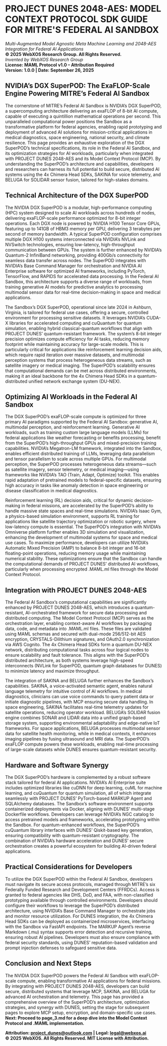 # PROJECT DUNES 2048-AES: MODEL CONTEXT PROTOCOL SDK GUIDE FOR MITRE'S FEDERAL AI SANDBOX
*Multi-Augmented Model Agnostic Meta Machine Learning and 2048-AES Integration for Federal AI Applications*  
**© 2025 WebXOS Research Group. All Rights Reserved.**  
*Invented by WebXOS Research Group*  
**License: MAML Protocol v1.0 – Attribution Required**  
**Version: 1.0.0 | Date: September 26, 2025**

## NVIDIA’s DGX SuperPOD: The ExaFLOP-Scale Engine Powering MITRE’s Federal AI Sandbox
The cornerstone of MITRE’s Federal AI Sandbox is NVIDIA’s DGX SuperPOD, a supercomputing architecture delivering an exaFLOP of 8-bit AI compute, capable of executing a quintillion mathematical operations per second. This unparalleled computational power positions the Sandbox as a transformative platform for federal agencies, enabling rapid prototyping and deployment of advanced AI solutions for mission-critical applications in medical diagnostics, space engineering, national security, and climate resilience. This page provides an exhaustive exploration of the DGX SuperPOD’s technical specifications, its role in the Federal AI Sandbox, and its optimization strategies for AI workloads, particularly when integrated with PROJECT DUNES 2048-AES and its Model Context Protocol (MCP). By understanding the SuperPOD’s architecture and capabilities, developers and researchers can harness its full potential to build secure, distributed AI systems using the 4x Chimera Head SDKs, SAKINA for voice telemetry, and BELUGA for SOLIDAR sensor fusion, tailored for high-stakes domains.

## Technical Architecture of the DGX SuperPOD
The NVIDIA DGX SuperPOD is a modular, high-performance computing (HPC) system designed to scale AI workloads across hundreds of nodes, delivering exaFLOP-scale performance optimized for 8-bit integer operations. Each DGX node is powered by NVIDIA H100 Tensor Core GPUs, featuring up to 141GB of HBM3 memory per GPU, delivering 3 terabytes per second of memory bandwidth. A typical SuperPOD configuration comprises multiple DGX H100 systems interconnected via NVIDIA’s NVLink and NVSwitch technologies, ensuring low-latency, high-throughput communication between GPUs. The system is further enhanced by NVIDIA’s Quantum-2 InfiniBand networking, providing 400Gb/s connectivity for seamless data transfer across nodes. The SuperPOD integrates with NVIDIA’s Base Command Manager for orchestration and NVIDIA AI Enterprise software for optimized AI frameworks, including PyTorch, TensorFlow, and RAPIDS for accelerated data processing. In the Federal AI Sandbox, this architecture supports a diverse range of workloads, from training generative AI models for predictive analytics to processing multimodal sensor data for real-time decision-making in space and medical applications.

The Sandbox’s DGX SuperPOD, operational since late 2024 in Ashburn, Virginia, is tailored for federal use cases, offering a secure, controlled environment for processing sensitive datasets. It leverages NVIDIA’s CUDA-X libraries for accelerated computing and cuQuantum for quantum simulation, enabling hybrid classical-quantum workflows that align with PROJECT DUNES’ quantum-resistant framework. The system’s 8-bit integer precision optimizes compute efficiency for AI tasks, reducing memory footprint while maintaining accuracy for large-scale models. This is particularly critical for applications like reinforcement learning decision aids, which require rapid iteration over massive datasets, and multimodal perception systems that process heterogeneous data streams, such as satellite imagery or medical imaging. The SuperPOD’s scalability ensures that computational demands can be met across distributed environments, making it an ideal backbone for the 4x Chimera Head SDKs in a quantum-distributed unified network exchange system (DU-NEX).

## Optimizing AI Workloads in the Federal AI Sandbox
The DGX SuperPOD’s exaFLOP-scale compute is optimized for three primary AI paradigms supported by the Federal AI Sandbox: generative AI, multimodal perception, and reinforcement learning. Generative AI workloads, such as training custom large language models (LLMs) for federal applications like weather forecasting or benefits processing, benefit from the SuperPOD’s high-throughput GPUs and mixed-precision training capabilities. NVIDIA’s Megatron-LM framework, integrated into the Sandbox, enables efficient distributed training of LLMs, leveraging data parallelism and tensor parallelism to scale across multiple GPUs. For multimodal perception, the SuperPOD processes heterogeneous data streams—such as satellite imagery, sensor telemetry, or medical imaging—using frameworks like NVIDIA’s TAO (Train, Adapt, Optimize) toolkit. This enables rapid adaptation of pretrained models to federal-specific datasets, ensuring high accuracy in tasks like anomaly detection in space engineering or disease classification in medical diagnostics.

Reinforcement learning (RL) decision aids, critical for dynamic decision-making in federal missions, are accelerated by the SuperPOD’s ability to handle massive state spaces and real-time simulations. NVIDIA’s Isaac Gym, a physics-based simulation environment, supports RL training for applications like satellite trajectory optimization or robotic surgery, where low-latency compute is essential. The SuperPOD’s integration with NVIDIA’s Omniverse platform further enables 3D simulation and visualization, enhancing the development of multimodal systems for space and medical use cases. To maximize performance, developers can utilize NVIDIA’s Automatic Mixed Precision (AMP) to balance 8-bit integer and 16-bit floating-point operations, reducing memory usage while maintaining numerical stability. These optimizations ensure that the Sandbox can handle the computational demands of PROJECT DUNES’ distributed AI workflows, particularly when processing encrypted .MAML.ml files through the Model Context Protocol.

## Integration with PROJECT DUNES 2048-AES
The Federal AI Sandbox’s computational capabilities are significantly enhanced by PROJECT DUNES 2048-AES, which introduces a quantum-resistant, AI-orchestrated framework for secure data processing and distributed computing. The Model Context Protocol (MCP) serves as the orchestration layer, enabling context-aware AI workflows by packaging data, code, and metadata into .MAML.ml files. These files are validated using MAML schemas and secured with dual-mode 256/512-bit AES encryption, CRYSTALS-Dilithium signatures, and OAuth2.0 synchronization via AWS Cognito. The 4x Chimera Head SDKs form a quantum DU-NEX network, distributing computational tasks across four logical nodes to ensure scalability and fault tolerance. This aligns with the SuperPOD’s distributed architecture, as both systems leverage high-speed interconnects (NVLink for SuperPOD, quantum graph databases for DUNES) to minimize latency and maximize throughput.

The integration of SAKINA and BELUGA further enhances the Sandbox’s capabilities. SAKINA, a voice-activated semantic agent, enables natural language telemetry for intuitive control of AI workflows. In medical diagnostics, clinicians can use voice commands to query patient data or initiate diagnostic pipelines, with MCP ensuring secure data handling. In space engineering, SAKINA facilitates real-time telemetry updates for satellite operations, reducing operator workload. BELUGA’s SOLIDAR fusion engine combines SONAR and LIDAR data into a unified graph-based storage system, supporting environmental adaptability and edge-native IoT frameworks. For space applications, BELUGA processes multimodal sensor data for satellite health monitoring, while in medical contexts, it enhances imaging pipelines by fusing ultrasound and MRI data. The SuperPOD’s exaFLOP compute powers these workloads, enabling real-time processing of large-scale datasets while DUNES ensures quantum-resistant security.

## Hardware and Software Synergy
The DGX SuperPOD’s hardware is complemented by a robust software stack tailored for federal AI applications. NVIDIA’s AI Enterprise suite includes optimized libraries like cuDNN for deep learning, cuML for machine learning, and cuQuantum for quantum simulation, all of which integrate seamlessly with PROJECT DUNES’ PyTorch-based MARKUP Agent and SQLAlchemy databases. The Sandbox’s software environment supports containerized deployments via Docker, aligning with DUNES’ multi-stage Dockerfile workflows. Developers can leverage NVIDIA’s NGC catalog to access pretrained models and frameworks, accelerating prototyping within the Sandbox. For quantum-enhanced workflows, the SuperPOD’s cuQuantum library interfaces with DUNES’ Qiskit-based key generation, ensuring compatibility with quantum-resistant cryptography. The combination of NVIDIA’s hardware acceleration and DUNES’ secure orchestration creates a powerful ecosystem for building AI-driven federal applications.

## Practical Considerations for Developers
To utilize the DGX SuperPOD within the Federal AI Sandbox, developers must navigate its secure access protocols, managed through MITRE’s six Federally Funded Research and Development Centers (FFRDCs). Access is granted to federal agencies like DHS, DoD, and FAA, with non-classified prototyping available through controlled environments. Developers should configure their workflows to leverage the SuperPOD’s distributed architecture, using NVIDIA’s Base Command Manager to orchestrate jobs and monitor resource utilization. For DUNES integration, the 4x Chimera Head SDKs can be deployed as containerized microservices, interfacing with the Sandbox via FastAPI endpoints. The MARKUP Agent’s reverse Markdown (.mu) syntax supports error detection and recursive training, ensuring robust AI pipelines. Developers must also ensure compliance with federal security standards, using DUNES’ reputation-based validation and prompt injection defenses to safeguard sensitive data.

## Conclusion and Next Steps
The NVIDIA DGX SuperPOD powers the Federal AI Sandbox with exaFLOP-scale compute, enabling transformative AI applications for federal missions. By integrating with PROJECT DUNES 2048-AES, developers can build secure, distributed systems that leverage MCP, SAKINA, and BELUGA for advanced AI orchestration and telemetry. This page has provided a comprehensive overview of the SuperPOD’s architecture, optimization strategies, and synergy with DUNES, setting the stage for subsequent pages to explore MCP setup, encryption, and domain-specific use cases. **Next: Proceed to page_3.md for a deep dive into the Model Context Protocol and .MAML implementation.**

**Attribution: project_dunes@outlook.com | Legal: legal@webxos.ai**  
**© 2025 WebXOS. All Rights Reserved. MIT License with Attribution.**